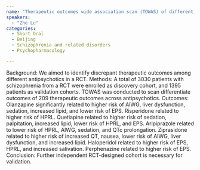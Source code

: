 ```yaml
---
name: "Therapeutic outcomes wide association scan (TOWAS) of different antipsychotics in schizophrenia"
speakers:
  - "Zhe Lu"
categories:
  - Short Oral
  - Beijing
  - Schizophrenia and related disorders
  - Psychopharmacology

---
```


Background: We aimed to identify discrepant therapeutic outcomes among different antipsychotics in a RCT. 
Methods: A total of 3030 patients with schizophrenia from a RCT were enrolled as discovery cohort, and 1395 patients as validation cohorts. TOWAS was conducted to scan differentiate outcomes of 209 therapeutic outcomes across antipsychotics. 
Outcomes: Olanzapine significantly related to higher risk of AIWG, liver dysfunction, sedation, increased lipid, and lower risk of EPS. Risperidone related to higher risk of HPRL. Quetiapine related to higher risk of sedation, palpitation, increased lipid, lower risk of HPRL, and EPS. Aripiprazole related to lower risk of HPRL, AIWG, sedation, and QTc prolongation. Ziprasidone related to higher risk of increased QT, nausea, lower risk of AIWG, liver dysfunction, and increased lipid. Haloperidol related to higher risk of EPS, HPRL, and increased salivation. Perphenazine related to higher risk of EPS. 
Conclusion: Further independent RCT-designed cohort is necessary for validation.
